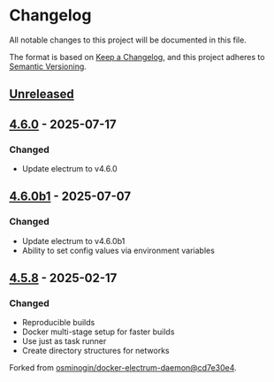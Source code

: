 # Changelog
All notable changes to this project will be documented in this file.

The format is based on [Keep a Changelog](https://keepachangelog.com/en/1.0.0/),
and this project adheres to [Semantic Versioning](https://semver.org/spec/v2.0.0.html).

## [Unreleased]

## [4.6.0] - 2025-07-17
### Changed
- Update electrum to v4.6.0

## [4.6.0b1] - 2025-07-07
### Changed
- Update electrum to v4.6.0b1
- Ability to set config values via environment variables

## [4.5.8] - 2025-02-17
### Changed
- Reproducible builds
- Docker multi-stage setup for faster builds
- Use just as task runner
- Create directory structures for networks

Forked from [osminogin/docker-electrum-daemon@cd7e30e4](https://github.com/osminogin/docker-electrum-daemon/commit/cd7e30e402f48984e0271d34d2d552a3d3989c9d).


[Unreleased]: https://github.com/theborakompanioni/docker-electrum-daemon/compare/4.6.0...HEAD
[4.6.0]: https://github.com/theborakompanioni/docker-electrum-daemon/releases/tag/4.6.0b1...4.6.0
[4.6.0b1]: https://github.com/theborakompanioni/docker-electrum-daemon/releases/tag/4.5.8...4.6.0b1
[4.5.8]: https://github.com/theborakompanioni/docker-electrum-daemon/releases/tag/4.5.8
